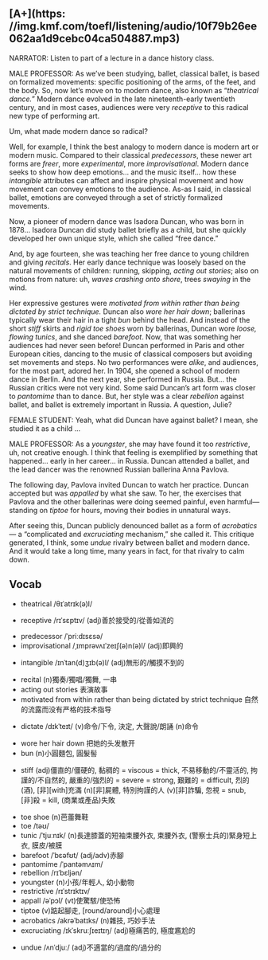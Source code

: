 ## [A+](https: //img.kmf.com/toefl/listening/audio/10f79b26ee062aa1d9cebc04ca504887.mp3)

NARRATOR: Listen to part of a lecture in a dance history class.

MALE PROFESSOR: As we’ve been studying, ballet, classical ballet, is based on formalized movements: specific positioning of the arms, of the feet, and the body. So, now let’s move on to modern dance, also known as “*theatrical dance.*” Modern dance evolved in the late nineteenth-early twentieth century, and in most cases, audiences were very *receptive* to this radical new type of performing art.

Um, what made modern dance so radical?

Well, for example, I think the best analogy to modern dance is modern art or modern music. Compared to their classical *predecessors*, these newer art forms are *freer*, more *experimental*, more *improvisational*. Modern dance seeks to show how deep emotions… and the music itself… how these *intangible* attributes can affect and inspire physical movement and how movement can convey emotions to the audience. As-as I said, in classical ballet, emotions are conveyed through a set of strictly formalized movements.

Now, a pioneer of modern dance was Isadora Duncan, who was born in 1878… Isadora Duncan did study ballet briefly as a child, but she quickly developed her own unique style, which she called “free dance.”

And, by age fourteen, she was teaching her free dance to young children and giving *recitals*. Her early dance technique was loosely based on the natural movements of children: running, skipping, *acting out stories*; also on motions from nature: uh, *waves crashing onto shore*, trees *swaying* in the wind.

Her expressive gestures were *motivated from within rather than being dictated by strict technique.* Duncan also *wore her hair down*; ballerinas typically wear their hair in a tight *bun* behind the head. And instead of the short *stiff* skirts and *rigid toe shoes* worn by ballerinas, Duncan wore *loose, flowing tunics*, and she danced *barefoot*. Now, that was something her audiences had never seen before! Duncan performed in Paris and other European cities, dancing to the music of classical composers but avoiding set movements and steps. No two performances were *alike*, and audiences, for the most part, adored her. In 1904, she opened a school of modern dance in Berlin. And the next year, she performed in Russia. But… the Russian critics were not very kind. Some said Duncan’s art form was closer to *pantomime* than to dance. But, her style was a clear *rebellion* against ballet, and ballet is extremely important in Russia. A question, Julie?

FEMALE STUDENT: Yeah, what did Duncan have against ballet? I mean, she studied it as a child …

MALE PROFESSOR: As a *youngster*, she may have found it too *restrictive*, uh, not creative enough. I think that feeling is exemplified by something that happened… early in her career… in Russia. Duncan attended a ballet, and the lead dancer was the renowned Russian ballerina Anna Pavlova.

The following day, Pavlova invited Duncan to watch her practice. Duncan accepted but was *appalled* by what she saw. To her, the exercises that Pavlova and the other ballerinas were doing seemed painful, even harmful— standing on *tiptoe* for hours, moving their bodies in unnatural ways.

After seeing this, Duncan publicly denounced ballet as a form of *acrobatics*— a “complicated and *excruciating* mechanism,” she called it. This critique generated, I think, some *undue* rivalry between ballet and modern dance. And it would take a long time, many years in fact, for that rivalry to calm down.

## Vocab
- theatrical /θɪˈatrɪk(ə)l/ 
+ receptive /rɪˈsɛptɪv/ (adj)善於接受的/從善如流的
- predecessor /ˈpriːdɪsɛsə/ 
- improvisational /ˌɪmprəvʌɪˈzeɪʃ(ə)n(ə)l/ (adj)即興的
+ intangible /ɪnˈtan(d)ʒɪb(ə)l/ (adj)無形的/觸摸不到的
- recital (n)獨奏/獨唱/獨舞, 一串
- acting out stories 表演故事
- motivated from within rather than being dictated by strict technique 自然的流露而没有严格的技术指导
+ dictate /dɪkˈteɪt/ (v)命令/下令, 決定, 大聲說/朗誦 (n)命令
- wore her hair down 把她的头发散开
- bun (n)小圓麵包, 圓髮髻
* stiff (adj)僵直的/僵硬的, 黏稠的 = viscous = thick, 不易移動的/不靈活的, 拘謹的/不自然的, 嚴重的/強烈的 = severe = strong, 艱難的 = difficult, 烈的(酒), [非][with]充滿 (n)[非]屍體, 特別拘謹的人 (v)[非]詐騙, 忽視 = snub, [非]殺 = kill, (商業或產品)失敗
- toe shoe (n)芭蕾舞鞋
- toe /təʊ/ 
- tunic /ˈtjuːnɪk/ (n)長達膝蓋的短袖束腰外衣, 束腰外衣, (警察士兵的)緊身短上衣, 膜皮/被膜
- barefoot /ˈbɛəfʊt/ (adj/adv)赤腳 
- pantomime /ˈpantəmʌɪm/ 
- rebellion /rɪˈbɛljən/ 
- youngster (n)小孩/年輕人, 幼小動物
- restrictive /rɪˈstrɪktɪv/ 
- appall /əˈpɔl/ (vt)使驚駭/使恐怖
- tiptoe (v)踮起腳走, [round/around]小心處理
- acrobatics /akrəˈbatɪks/ (n)雜技, 巧妙手法
- excruciating /ɪkˈskruːʃɪeɪtɪŋ/ (adj)極痛苦的, 極度尷尬的
+ undue /ʌnˈdjuː/ (adj)不適當的/過度的/過分的
